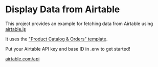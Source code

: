 # Display Data from Airtable

This project provides an example for fetching data from Airtable
using [airtable.js](https://github.com/Airtable/airtable.js)

It uses the ["Product Catalog & Orders" template](https://airtable.com/templates/featured/expZvMLT9L6c4yeBX/product-catalog-and-orders).

Put your Airtable API key and base ID in .env to get started!

[airtable.com/api](https://airtable.com/api)
